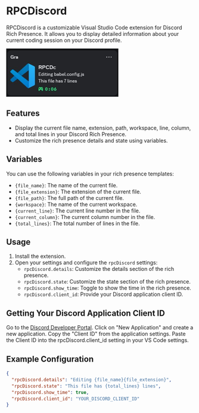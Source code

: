 # RPCDiscord

RPCDiscord is a customizable Visual Studio Code extension for Discord Rich Presence. It allows you to display detailed information about your current coding session on your Discord profile.

![Screenshot](https://github.com/kubamus/RPCDiscord/raw/main/assets/screen.jpg)

## Features

- Display the current file name, extension, path, workspace, line, column, and total lines in your Discord Rich Presence.
- Customize the rich presence details and state using variables.

## Variables

You can use the following variables in your rich presence templates:

- `{file_name}`: The name of the current file.
- `{file_extension}`: The extension of the current file.
- `{file_path}`: The full path of the current file.
- `{workspace}`: The name of the current workspace.
- `{current_line}`: The current line number in the file.
- `{current_column}`: The current column number in the file.
- `{total_lines}`: The total number of lines in the file.

## Usage

1. Install the extension.
2. Open your settings and configure the `rpcDiscord` settings:
   - `rpcDiscord.details`: Customize the details section of the rich presence.
   - `rpcDiscord.state`: Customize the state section of the rich presence.
   - `rpcDiscord.show_time`: Toggle to show the time in the rich presence.
   - `rpcDiscord.client_id`: Provide your Discord application client ID.

## Getting Your Discord Application Client ID
Go to the [Discord Developer Portal](https://discord.com/developers/applications).
Click on "New Application" and create a new application.
Copy the "Client ID" from the application settings.
Paste the Client ID into the rpcDiscord.client_id setting in your VS Code settings.

## Example Configuration

```json
{
  "rpcDiscord.details": "Editing {file_name}{file_extension}",
  "rpcDiscord.state": "This file has {total_lines} lines",
  "rpcDiscord.show_time": true,
  "rpcDiscord.client_id": "YOUR_DISCORD_CLIENT_ID"
}
```